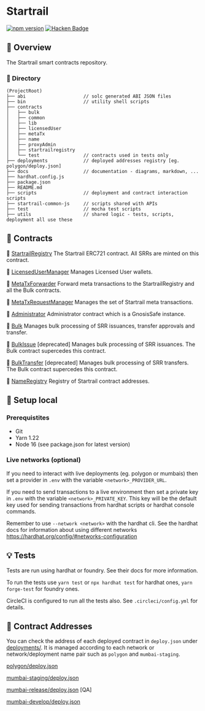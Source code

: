 # Startrail
[![npm version](https://img.shields.io/npm/v/@startbahn/startrail/master.svg)](https://www.npmjs.com/package/@startbahn/startrail/v/master)
[![Hacken Badge](https://hacken.io/wp-content/uploads/2023/02/ColorFullColorTypeSmartContractAuditBackFilled.png)](./audits/Hacken_Aug2022.pdf)

## :memo: Overview

The Startrail smart contracts repository.

### :file_folder: Directory

```text
(ProjectRoot)
├── abi                     // solc generated ABI JSON files
├── bin                     // utility shell scripts
├── contracts
│   ├── bulk
│   ├── common
│   ├── lib
│   ├── licensedUser
│   ├── metaTx
│   ├── name
│   ├── proxyAdmin
│   ├── startrailregistry
│   └── test                // contracts used in tests only
├── deployments             // deployed addresses registry [eg. polygon/deploy.json]
├── docs                    // documentation - diagrams, markdown, ...
├── hardhat.config.js
├── package.json
├── README.md
├── scripts                 // deployment and contract interaction scripts
├── startrail-common-js     // scripts shared with APIs
├── test                    // mocha test scripts
├── utils                   // shared logic - tests, scripts, deployment all use these
```

## :dizzy: Contracts

:page_with_curl: [StartrailRegistry](./contracts/startrailregistry)
The Startrail ERC721 contract. All SRRs are minted on this contract.

:page_with_curl: [LicensedUserManager](./contracts/licensedUser)
Manages Licensed User wallets.

:page_with_curl: [MetaTxForwarder](./contracts/metaTx/MetaTxForwarder.sol.head)
Forward meta transactions to the StartrailRegistry and all the Bulk contracts.

:page_with_curl: [MetaTxRequestManager](./contracts/metaTx/MetaTxRequestManager.sol)
Manages the set of Startrail meta transactions.

:page_with_curl: [Administrator](./node_modules/@gnosis.pm/safe-contracts/contracts/GnosisSafe.sol)
Administrator contract which is a GnosisSafe instance.

:page_with_curl: [Bulk](./contracts/bulk/Bulk.sol)
Manages bulk processing of SRR issuances, transfer approvals and transfer.

:page_with_curl: [BulkIssue](./contracts/bulk/BulkIssueV3.sol) [deprecated]
Manages bulk processing of SRR issuances. The Bulk contract supercedes this contract.

:page_with_curl: [BulkTransfer](./contracts/bulk/BulkTransfer.sol) [deprecated]
Manages bulk processing of SRR transfers. The Bulk contract supercedes this contract.

:page_with_curl: [NameRegistry](./contracts/name)
Registry of Startrail contract addresses.

## :minidisc: Setup local

### Prerequistites

- Git
- Yarn 1.22
- Node 16 (see package.json for latest version)

### Live networks (optional)

If you need to interact with live deployments (eg. polygon or mumbais) then set a provider in `.env` with the variable `<network>_PROVIDER_URL`.

If you need to send transactions to a live environment then set a private key in `.env` with the variable `<network>_PRIVATE_KEY`. This key will be the default key used for sending transactions from hardhat scripts or hardhat console commands.

Remember to use `--network <network>` with the hardhat cli. See the hardhat docs for information about using different networks https://hardhat.org/config/#networks-configuration

## :bulb: Tests

Tests are run using hardhat or foundry. See their docs for more information.

To run the tests use `yarn test` or `npx hardhat test` for hardhat ones, `yarn forge-test` for foundry ones.

CircleCI is configured to run all the tests also. See `.circleci/config.yml` for details.


## :bookmark: Contract Addresses

You can check the address of each deployed contract in `deploy.json` under [deployments/](./deployments). It is managed according to each network or network/deployment name pair such as `polygon` and `mumbai-staging`.

[polygon/deploy.json](./deployments/polygon/deploy.json)

[mumbai-staging/deploy.json](./deployments/mumbai-staging/deploy.json)

[mumbai-release/deploy.json](./deployments/mumbai-release/deploy.json) [QA]

[mumbai-develop/deploy.json](./deployments/mumbai-develop/deploy.json)
